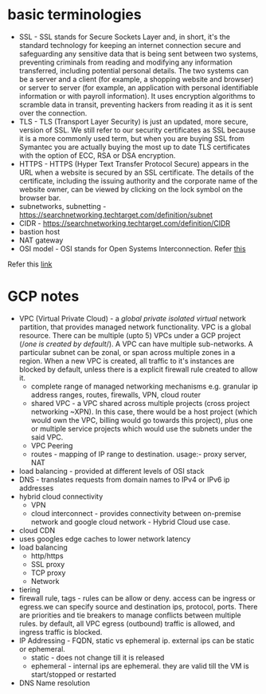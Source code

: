 # basic terminologies
- SSL - SSL stands for Secure Sockets Layer and, in short, it's the standard technology for keeping an internet connection secure and safeguarding any sensitive data that is being sent between two systems, preventing criminals from reading and modifying any information transferred, including potential personal details. The two systems can be a server and a client (for example, a shopping website and browser) or server to server (for example, an application with personal identifiable information or with payroll information). It uses encryption algorithms to scramble data in transit, preventing hackers from reading it as it is sent over the connection.
- TLS - TLS (Transport Layer Security) is just an updated, more secure, version of SSL. We still refer to our security certificates as SSL because it is a more commonly used term, but when you are buying SSL from Symantec you are actually buying the most up to date TLS certificates with the option of ECC, RSA or DSA encryption.
- HTTPS - HTTPS (Hyper Text Transfer Protocol Secure) appears in the URL when a website is secured by an SSL certificate. The details of the certificate, including the issuing authority and the corporate name of the website owner, can be viewed by clicking on the lock symbol on the browser bar.
- subnetworks, subnetting - https://searchnetworking.techtarget.com/definition/subnet
- CIDR - https://searchnetworking.techtarget.com/definition/CIDR
- bastion host
- NAT gateway
- OSI model - OSI stands for Open Systems Interconnection. Refer [this](https://www.geeksforgeeks.org/layers-of-osi-model/)

Refer this [link](https://www.websecurity.symantec.com/en/in/security-topics/what-is-ssl-tls-https)

# GCP notes
- VPC (Virtual Private Cloud) - a *global private isolated virtual* network partition, that provides managed network functionality. VPC is a global resource. There can be multiple (upto 5) VPCs under a GCP project (/*one is created by default*/). A VPC can have multiple sub-networks. A particular subnet can be zonal, or span across multiple zones in a region. When a new VPC is created, all traffic to it's instances are blocked by default, unless there is a explicit firewall rule created to allow it.
  - complete range of managed networking mechanisms e.g. granular ip address ranges, routes, firewalls, VPN, cloud router
  - shared VPC - a VPC shared across multiple projects (cross project networking ~XPN). In this case, there would be a host project (which would own the VPC, billing would go towards this project), plus one or multiple service projects which would use the subnets under the said VPC.
  - VPC Peering
  - routes - mapping of IP range to destination. usage:- proxy server, NAT
- load balancing - provided at different levels of OSI stack
- DNS - translates requests from domain names to IPv4 or IPv6 ip addresses
- hybrid cloud connectivity
  - VPN
  - cloud interconnect - provides connectivity between on-premise network and google cloud network - Hybrid Cloud use case.
 - cloud CDN
  - uses googles edge caches to lower network latency
- load balancing
  - http/https
  - SSL proxy
  - TCP proxy
  - Network
 - tiering
 - firewall rule, tags - rules can be allow or deny. access can be ingress or egress.we can specify source and destination ips, protocol, ports. There are priorities and tie breakers to manage conflicts between multiple rules. by default, all VPC egress (outbound) traffic is allowed, and ingress traffic is blocked.
- IP Addressing - FQDN, static vs ephemeral ip. external ips can be static or ephemeral.
  - static - does not change till it is released
  - ephemeral - internal ips are ephemeral. they are valid till the VM is start/stopped or restarted
 - DNS Name resolution
